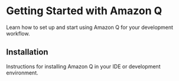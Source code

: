 # Getting Started with Amazon Q

Learn how to set up and start using Amazon Q for your development workflow.

## Installation

Instructions for installing Amazon Q in your IDE or development environment.